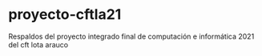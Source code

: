 # proyecto-cftla21
Respaldos del proyecto integrado final de computación e informática 2021 del cft lota arauco
